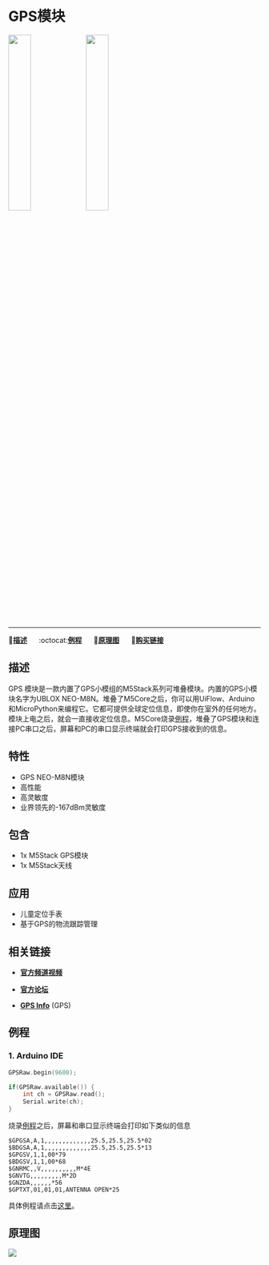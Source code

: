 # GPS模块

<img src="assets/img/product_pics/modules/module_gps_01.png" width="30%" height="30%"> <img src="assets/img/product_pics/modules/module_gps_05.png" width="30%" height="30%">

***

:memo:**[描述](#描述)**&nbsp;&nbsp;&nbsp;&nbsp;&nbsp;&nbsp;:octocat:**[例程](#例程)**&nbsp;&nbsp;&nbsp;&nbsp;&nbsp;&nbsp;:electric_plug:**[原理图](#原理图)**&nbsp;&nbsp;&nbsp;&nbsp;&nbsp;&nbsp;🛒**[购买链接](https://item.taobao.com/item.htm?spm=a1z10.3-c.w4002-1172588106.10.69f6425e8Agsbh&id=559647865340)**

## 描述

GPS 模块是一款内置了GPS小模组的M5Stack系列可堆叠模块。内置的GPS小模块名字为UBLOX NEO-M8N。堆叠了M5Core之后，你可以用UiFlow、Arduino和MicroPython来编程它。它都可提供全球定位信息，即使你在室外的任何地方。模块上电之后，就会一直接收定位信息。M5Core烧录[例程](https://github.com/m5stack/M5-ProductExampleCodes/tree/master/Modules/GPS/Arduino)，堆叠了GPS模块和连接PC串口之后，屏幕和PC的串口显示终端就会打印GPS接收到的信息。

## 特性

-  GPS NEO-M8N模块
-  高性能
-  高灵敏度
-  业界领先的-167dBm灵敏度

## 包含

-  1x M5Stack GPS模块
-  1x M5Stack天线

## 应用

-  儿童定位手表
-  基于GPS的物流跟踪管理

## 相关链接

- **[官方频道视频](https://i.youku.com/i/UNjE1ODA2MzE0OA==?spm=a2hzp.8253869.0.0)**

- **[官方论坛](http://forum.m5stack.com/)**

-  **[GPS Info](https://www.u-blox.com/zh/product/neo-m8-series)** (GPS)

## 例程

### 1. Arduino IDE

```c++
GPSRaw.begin(9600);

if(GPSRaw.available()) {
    int ch = GPSRaw.read();
    Serial.write(ch);
}
```

烧录[例程](https://github.com/m5stack/M5-ProductExampleCodes/tree/master/Modules/GPS/Arduino)之后，屏幕和串口显示终端会打印如下类似的信息

```
$GPGSA,A,1,,,,,,,,,,,,,25.5,25.5,25.5*02
$BDGSA,A,1,,,,,,,,,,,,,25.5,25.5,25.5*13
$GPGSV,1,1,00*79
$BDGSV,1,1,00*68
$GNRMC,,V,,,,,,,,,,M*4E
$GNVTG,,,,,,,,,M*2D
$GNZDA,,,,,,*56
$GPTXT,01,01,01,ANTENNA OPEN*25
```

具体例程请点击[这里](https://github.com/m5stack/M5-ProductExampleCodes/tree/master/Modules/GPS/Arduino)。

<!-- ### 2. UIFlow -->

## 原理图

<img src="assets/img/product_pics/modules/gps_sch.png">